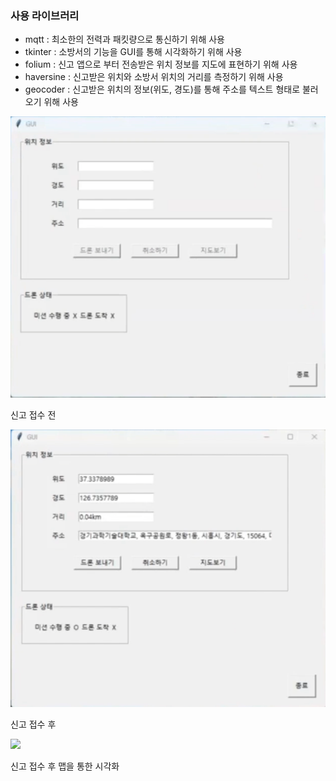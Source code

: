 ### 사용 라이브러리

- mqtt : 최소한의 전력과 패킷량으로 통신하기 위해 사용
- tkinter : 소방서의 기능을 GUI를 통해 시각화하기 위해 사용
- folium : 신고 앱으로 부터 전송받은 위치 정보를 지도에 표현하기 위해 사용
- haversine : 신고받은 위치와 소방서 위치의 거리를 측정하기 위해 사용
- geocoder : 신고받은 위치의 정보(위도, 경도)를 통해 주소를 텍스트 형태로 불러오기 위해 사용

<img src="../Image/신고 접수 전.PNG">

신고 접수 전

<img src="../Image/신고 접수 후.PNG">

신고 접수 후

<img src="../Image/맵.PNG">

신고 접수 후 맵을 통한 시각화
